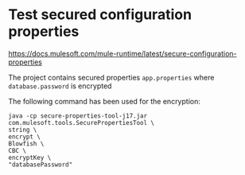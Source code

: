 # Test secured configuration properties

https://docs.mulesoft.com/mule-runtime/latest/secure-configuration-properties
	
The project contains secured properties `app.properties` where `database.password` is encrypted

The following command has been used for the encryption:

	java -cp secure-properties-tool-j17.jar com.mulesoft.tools.SecurePropertiesTool \
	string \
	encrypt \
	Blowfish \
	CBC \
	encryptKey \
	"databasePassword"
